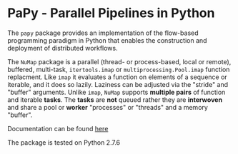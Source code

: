 # **PaPy** - Parallel Pipelines in Python

The `papy` package provides an implementation of the flow-based
programming paradigm in Python that enables the construction and
deployment of distributed workflows.

The `NuMap` package is a parallel (thread- or process-based, local or
remote), buffered, multi-task, `itertools.imap` or
`multiprocessing.Pool.imap` function replacment. Like `imap` it
evaluates a function on elements of a sequence or iterable, and it does
so lazily. Laziness can be adjusted via the \"stride\" and \"buffer\"
arguments. Unlike `imap`, `NuMap` supports **multiple pairs** of
function and iterable **tasks**. The **tasks** are **not** queued rather
they are **interwoven** and share a pool or **worker** \"processes\" or
\"threads\" and a memory \"buffer\".

Documentation can be found [here](http://mcieslik-mctp.github.io/papy/)

The package is tested on Python 2.7.6
